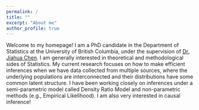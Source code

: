 ```yaml
---
permalink: /
title: ""
excerpt: "About me"
author_profile: true
---
```


Welcome to my homepage! 
I am a PhD candidate in the Department of Statistics at the University of British Columbia, under the supervision of [Dr. Jiahua Chen](https://www.stat.ubc.ca/~jhchen/). I am generally interested in theoretical and methodological sides of Statistics. My current research focuses on how to make efficient inferences when we have data collected from multiple sources, where the underlying populations are interconnected and their distributions have some common latent structure. I have been working closely on inferences under a semi-parametric model called Density Ratio Model and non-parametric methods (e.g., Empirical Likelihood). I am also very interested in causal inference! 

